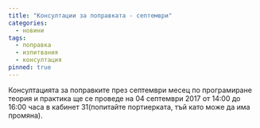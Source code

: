 ```yaml
---
title: "Консултации за поправката - септември"
categories:
  - новини
tags:
  - поправка
  - изпитвания
  - консултация
pinned: true
---
```


Консултацията за поправките през септември месец по програмиране теория и практика ще се проведе на 04 септември 2017 от 14:00 до 16:00 часа в кабинет 31(попитайте портиерката, тъй като може да има промяна).

